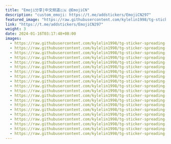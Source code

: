 ```yaml
---
title: "Emoji分享|中文频道🇨🇳 @EmojiCN"
description: "custom_emoji: https://t.me/addstickers/EmojiCN297"
featured_image: "https://raw.githubusercontent.com/kylelin1998/tg-sticker-spreading-worldwide-images/main/img/f6986ff3-344b-4df4-b939-24f91706660b.jpg"
link: "https://t.me/addstickers/EmojiCN297"
weight: 3
date: 2024-01-16T03:17:48+08:00
images:
  - https://raw.githubusercontent.com/kylelin1998/tg-sticker-spreading-worldwide-images/main/img/f6986ff3-344b-4df4-b939-24f91706660b.jpg
  - https://raw.githubusercontent.com/kylelin1998/tg-sticker-spreading-worldwide-images/main/img/81398b26-7490-4127-a69a-e672d4a538e2.jpg
  - https://raw.githubusercontent.com/kylelin1998/tg-sticker-spreading-worldwide-images/main/img/94c1b329-0b01-4ea0-a30d-989cca5253ff.jpg
  - https://raw.githubusercontent.com/kylelin1998/tg-sticker-spreading-worldwide-images/main/img/12d3aa04-f016-4e45-97b6-f47a31813177.jpg
  - https://raw.githubusercontent.com/kylelin1998/tg-sticker-spreading-worldwide-images/main/img/7c8b12a7-29e4-498f-916a-be82236a3513.jpg
  - https://raw.githubusercontent.com/kylelin1998/tg-sticker-spreading-worldwide-images/main/img/662e6946-3b3a-4c6f-a427-0df5e76c11d1.jpg
  - https://raw.githubusercontent.com/kylelin1998/tg-sticker-spreading-worldwide-images/main/img/d858647b-a99a-46c6-8242-da073a2aef78.jpg
  - https://raw.githubusercontent.com/kylelin1998/tg-sticker-spreading-worldwide-images/main/img/27d25db9-0252-4263-9864-10de2cb5f8d5.jpg
  - https://raw.githubusercontent.com/kylelin1998/tg-sticker-spreading-worldwide-images/main/img/7167f991-4398-4662-a512-4cc6bd8b1356.jpg
  - https://raw.githubusercontent.com/kylelin1998/tg-sticker-spreading-worldwide-images/main/img/76640cc9-0311-4b79-9b86-38030ee4757b.jpg
  - https://raw.githubusercontent.com/kylelin1998/tg-sticker-spreading-worldwide-images/main/img/07ea46e2-c6f2-4bc3-99aa-b0a81411dbfe.jpg
  - https://raw.githubusercontent.com/kylelin1998/tg-sticker-spreading-worldwide-images/main/img/07fbcd72-fad5-4716-9f08-7a973030ecec.jpg
  - https://raw.githubusercontent.com/kylelin1998/tg-sticker-spreading-worldwide-images/main/img/a5b6919a-cc2a-4ce6-83e1-bdc71ac204d4.jpg
  - https://raw.githubusercontent.com/kylelin1998/tg-sticker-spreading-worldwide-images/main/img/af0ad395-fad4-4553-b6ac-8ac2f953dde1.jpg
  - https://raw.githubusercontent.com/kylelin1998/tg-sticker-spreading-worldwide-images/main/img/a8e3b4d0-9190-48e2-89bd-db4fa8ca0bb3.jpg
  - https://raw.githubusercontent.com/kylelin1998/tg-sticker-spreading-worldwide-images/main/img/6c73edc9-226a-4868-8528-39ea545b909c.jpg
  - https://raw.githubusercontent.com/kylelin1998/tg-sticker-spreading-worldwide-images/main/img/5f831b62-8163-473d-9090-38ea419b97d2.jpg
  - https://raw.githubusercontent.com/kylelin1998/tg-sticker-spreading-worldwide-images/main/img/c0fc1b79-3306-4bfc-af47-49b691ec1c0e.jpg
  - https://raw.githubusercontent.com/kylelin1998/tg-sticker-spreading-worldwide-images/main/img/2468e51a-4d6d-4ca0-9b44-53a9fb1fe3a0.jpg
  - https://raw.githubusercontent.com/kylelin1998/tg-sticker-spreading-worldwide-images/main/img/37eb50d0-4536-4727-8ef7-35218a05966e.jpg
---
```

